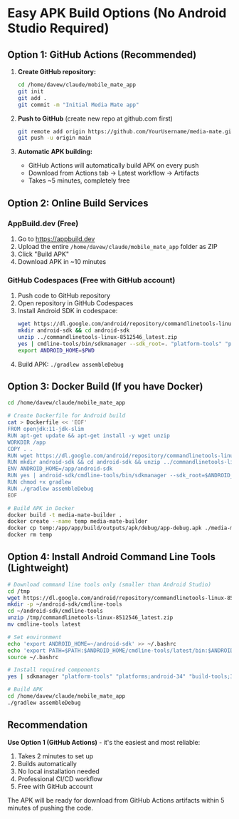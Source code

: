 # Easy APK Build Options (No Android Studio Required)

## Option 1: GitHub Actions (Recommended)

1. **Create GitHub repository:**
   ```bash
   cd /home/davew/claude/mobile_mate_app
   git init
   git add .
   git commit -m "Initial Media Mate app"
   ```

2. **Push to GitHub** (create new repo at github.com first)
   ```bash
   git remote add origin https://github.com/YourUsername/media-mate.git
   git push -u origin main
   ```

3. **Automatic APK building:**
   - GitHub Actions will automatically build APK on every push
   - Download from Actions tab → Latest workflow → Artifacts
   - Takes ~5 minutes, completely free

## Option 2: Online Build Services

### AppBuild.dev (Free)
1. Go to https://appbuild.dev
2. Upload the entire `/home/davew/claude/mobile_mate_app` folder as ZIP
3. Click "Build APK"
4. Download APK in ~10 minutes

### GitHub Codespaces (Free with GitHub account)
1. Push code to GitHub repository
2. Open repository in GitHub Codespaces
3. Install Android SDK in codespace:
   ```bash
   wget https://dl.google.com/android/repository/commandlinetools-linux-8512546_latest.zip
   mkdir android-sdk && cd android-sdk
   unzip ../commandlinetools-linux-8512546_latest.zip
   yes | cmdline-tools/bin/sdkmanager --sdk_root=. "platform-tools" "platforms;android-34" "build-tools;34.0.0"
   export ANDROID_HOME=$PWD
   ```
4. Build APK: `./gradlew assembleDebug`

## Option 3: Docker Build (If you have Docker)

```bash
cd /home/davew/claude/mobile_mate_app

# Create Dockerfile for Android build
cat > Dockerfile << 'EOF'
FROM openjdk:11-jdk-slim
RUN apt-get update && apt-get install -y wget unzip
WORKDIR /app
COPY . .
RUN wget https://dl.google.com/android/repository/commandlinetools-linux-8512546_latest.zip
RUN mkdir android-sdk && cd android-sdk && unzip ../commandlinetools-linux-8512546_latest.zip
ENV ANDROID_HOME=/app/android-sdk
RUN yes | android-sdk/cmdline-tools/bin/sdkmanager --sdk_root=$ANDROID_HOME "platform-tools" "platforms;android-34" "build-tools;34.0.0"
RUN chmod +x gradlew
RUN ./gradlew assembleDebug
EOF

# Build APK in Docker
docker build -t media-mate-builder .
docker create --name temp media-mate-builder
docker cp temp:/app/app/build/outputs/apk/debug/app-debug.apk ./media-mate.apk
docker rm temp
```

## Option 4: Install Android Command Line Tools (Lightweight)

```bash
# Download command line tools only (smaller than Android Studio)
cd /tmp
wget https://dl.google.com/android/repository/commandlinetools-linux-8512546_latest.zip
mkdir -p ~/android-sdk/cmdline-tools
cd ~/android-sdk/cmdline-tools
unzip /tmp/commandlinetools-linux-8512546_latest.zip
mv cmdline-tools latest

# Set environment
echo 'export ANDROID_HOME=~/android-sdk' >> ~/.bashrc
echo 'export PATH=$PATH:$ANDROID_HOME/cmdline-tools/latest/bin:$ANDROID_HOME/platform-tools' >> ~/.bashrc
source ~/.bashrc

# Install required components
yes | sdkmanager "platform-tools" "platforms;android-34" "build-tools;34.0.0"

# Build APK
cd /home/davew/claude/mobile_mate_app
./gradlew assembleDebug
```

## Recommendation

**Use Option 1 (GitHub Actions)** - it's the easiest and most reliable:
1. Takes 2 minutes to set up
2. Builds automatically 
3. No local installation needed
4. Professional CI/CD workflow
5. Free with GitHub account

The APK will be ready for download from GitHub Actions artifacts within 5 minutes of pushing the code.